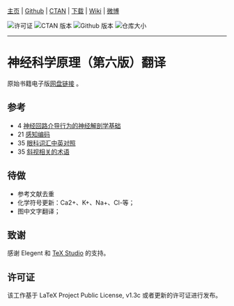 <!-- Author : Dongsheng Deng & Liam Huang-->
<!-- Program Email: elegantlatex2e@gmail.com -->

[主页](https://elegantlatex.org/) | [Github](https://github.com/ElegantLaTeX/ElegantBook) | [CTAN](https://ctan.org/pkg/elegantbook) | [下载](https://github.com/ElegantLaTeX/ElegantBook/releases) | [Wiki](https://github.com/ElegantLaTeX/ElegantBook/wiki) | [微博](https://weibo.com/elegantlatex)

![许可证](https://img.shields.io/ctan/l/elegantbook.svg) ![CTAN 版本](https://img.shields.io/ctan/v/elegantbook.svg) ![Github 版本](https://img.shields.io/github/release/ElegantLaTeX/ElegantBook.svg) ![仓库大小](https://img.shields.io/github/repo-size/ElegantLaTeX/ElegantBook.svg)

-------

# 神经科学原理（第六版）翻译

原始书籍电子版[网盘链接](https://pan.baidu.com/s/1c0haMl287vFUA51rRusHaA?pwd=dong) 。

## 参考
* 4 [神经回路介导行为的神经解剖学基础](https://blog.csdn.net/qq_39318443/article/details/106892674)
* 21 [感知编码](https://www.dxy.cn/bbs/newweb/pc/post/40268362)
* 35 [眼科词汇中英对照](https://www.sohu.com/a/603321979_121124541)
* 35 [斜视相关的术语](https://wenku.baidu.com/view/f07cd2aebad528ea81c758f5f61fb7360b4c2b30.html) 

## 待做
* 参考文献去重
* 化学符号更新：Ca2+、K+、Na+、Cl-等；
* 图中文字翻译；

## 致谢

感谢 Elegent 和 [TeX Studio](http://www.latexstudio.net/) 的支持。


## 许可证

该工作基于 LaTeX Project Public License, v1.3c 或者更新的许可证进行发布。


